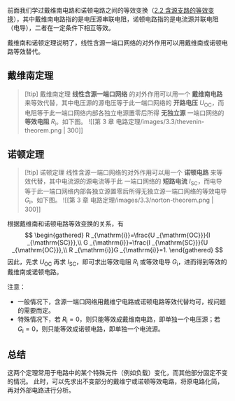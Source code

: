 前面我们学过戴维南电路和诺顿电路之间的等效变换（[2.2 含源支路的等效变换](第%202%20章%20线性直流电路/2.2%20含源支路的等效变换.md)），其中戴维南电路指的是电压源串联电阻，诺顿电路指的是电流源并联电阻（电导），二者在一定条件下相互等效。

戴维南和诺顿定理说明了，线性含源一端口网络的对外作用可以用戴维南或诺顿电路等效替代。
## 戴维南定理

> [!tip] 戴维南定理
> **线性含源一端口网络** 的对外作用可以用一个 **戴维南电路** 来等效代替，其中电压源的源电压等于此一端口网络的 **开路电压** $U _{\mathrm{OC}}$，而电阻等于此一端口网络内部各独立电源置零后所得 **无独立源** 一端口网络的 **等效电阻** $R _{\mathrm{i}}$。如下图。
> ![[第 3 章 电路定理/images/3.3/thevenin-theorem.png | 300]]
## 诺顿定理

> [!tip] 诺顿定理
> 线性含源一端口网络的对外作用可以用一个 **诺顿电路** 来等效代替，其中电流源的源电流等于此 一端口网络的 **短路电流** $I _{\mathrm{SC}}$，而电导等于此一端口网络内部各独立源置零后所得无独立源一端口网络的等效电导 $G _{\mathrm{i}}$。如下图。
> ![[第 3 章 电路定理/images/3.3/norton-theorem.png | 300]]

根据戴维南和诺顿电路等效变换的关系，有$$
\begin{gathered}
	R _{\mathrm{i}}=\frac{U _{\mathrm{OC}}}{I _{\mathrm{SC}}},\\
	G _{\mathrm{i}}=\frac{I _{\mathrm{SC}}}{U _{\mathrm{OC}}},\\
	R _{\mathrm{i}}G _{\mathrm{i}}=1.
\end{gathered}
$$因此，先求 $U _{\mathrm{OC}}$ 再求 $I _{\mathrm{SC}}$，即可求出等效电阻 $R _{\mathrm{i}}$ 或等效电导 $G _{\mathrm{i}}$，进而得到等效的戴维南或诺顿电路。

注意：
- 一般情况下，含源一端口网络用戴维宁电路或诺顿电路等效代替均可，视问题的需要而定。
- 特殊情况下，若 $R _{\mathrm{i}}=0$，则只能等效成戴维南电路，即单独一个电压源；若 $G _{\mathrm{i}}=0$，则只能等效成诺顿电路，即单独一个电流源。
## 总结
这两个定理常用于电路中的某个特殊元件（例如负载）变化，而其他部分固定不变的情况。
此时，可以先求出不变部分的戴维宁或诺顿等效电路，将原电路化简，再对外部电路进行分析。